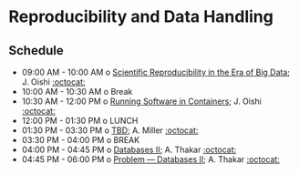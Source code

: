 # Reproducibility and Data Handling

## Schedule

 * 09:00 AM - 10:00 AM  o [Scientific Reproducibility in the Era of Big Data](); J. Oishi [:octocat:](https://github.com/jsoishi)
 * 10:00 AM - 10:30 AM  o  Break
 * 10:30 AM - 12:00 PM  o  [Running Software in Containers](); J. Oishi [:octocat:](https://github.com/jsoishi)
 * 12:00 PM - 01:30 PM  o  LUNCH
 * 01:30 PM - 03:30 PM  o  [TBD](); A. Miller [:octocat:](https://github.com/adamamiller)
 * 03:30 PM - 04:00 PM  o  BREAK
 * 04:00 PM - 04:45 PM  o  [Databases II](); A. Thakar [:octocat:](https://github.com/thakar)
 * 04:45 PM - 06:00 PM  o  [Problem –– Databases II](); A. Thakar [:octocat:](https://github.com/thakar)
